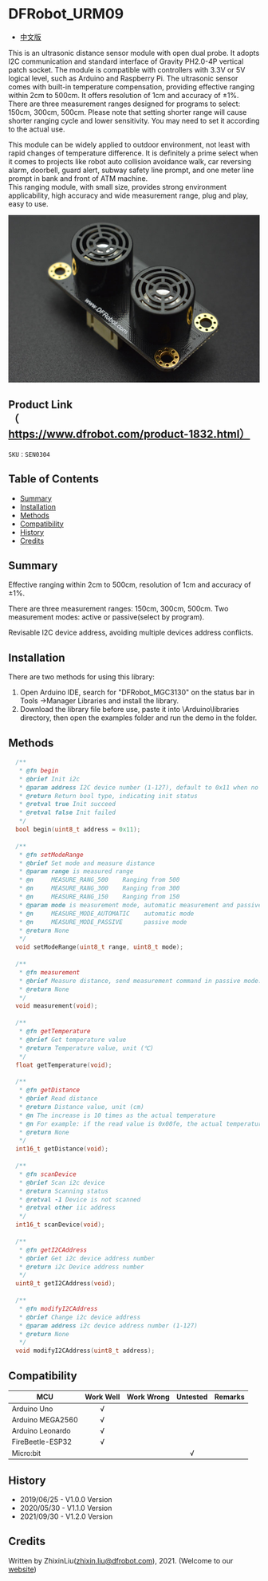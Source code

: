 # DFRobot_URM09
- [中文版](./README_CN.md)

This is an ultrasonic distance sensor module with open dual probe. It adopts I2C communication and standard interface of Gravity PH2.0-4P vertical patch socket. The module is compatible with controllers with 3.3V or 5V logical level, such as Arduino and Raspberry Pi. The ultrasonic sensor comes with built-in temperature compensation, providing effective ranging within 2cm to 500cm. It offers resolution of 1cm and accuracy of ±1%. There are three measurement ranges designed for programs to select: 150cm, 300cm, 500cm. Please note that setting shorter range will cause shorter ranging cycle and lower sensitivity. You may need to set it according to the actual use.

This module can be widely applied to outdoor environment, not least with rapid changes of temperature difference. It is definitely a prime select when it comes to projects like robot auto collision avoidance walk, car reversing alarm, doorbell, guard alert, subway safety line prompt, and one meter line prompt in bank and front of ATM machine. <br>
This ranging module, with small size, provides strong environment applicability, high accuracy and wide measurement range, plug and play, easy to use.

![效果图](resources/images/SEN0304_WIKI_Cover.jpg)


## Product Link（https://www.dfrobot.com/product-1832.html）

    SKU：SEN0304

## Table of Contents

* [Summary](#Summary)
* [Installation](#Installation)
* [Methods](#Methods)
* [Compatibility](#Compatibility)
* [History](#History)
* [Credits](#Credits)

## Summary

Effective ranging within 2cm to 500cm, resolution of 1cm and accuracy of ±1%.

There are three measurement ranges: 150cm, 300cm, 500cm. Two measurement modes: active or passive(select by program).

Revisable I2C device address, avoiding multiple devices address conflicts. 

## Installation
There are two methods for using this library:
1. Open Arduino IDE, search for "DFRobot_MGC3130" on the status bar in Tools ->Manager Libraries and install the library.
2. Download the library file before use, paste it into \Arduino\libraries directory, then open the examples folder and run the demo in the folder.

## Methods

```C++
  /**
   * @fn begin
   * @brief Init i2c
   * @param address I2C device number (1-127), default to 0x11 when no device number is uploaded
   * @return Return bool type, indicating init status
   * @retval true Init succeed
   * @retval false Init failed
   */
  bool begin(uint8_t address = 0x11);

  /**
   * @fn setModeRange
   * @brief Set mode and measure distance 
   * @param range is measured range
   * @n     MEASURE_RANG_500    Ranging from 500 
   * @n     MEASURE_RANG_300    Ranging from 300 
   * @n     MEASURE_RANG_150    Ranging from 150 
   * @param mode is measurement mode, automatic measurement and passive measurement. 
   * @n     MEASURE_MODE_AUTOMATIC    automatic mode
   * @n     MEASURE_MODE_PASSIVE      passive mode
   * @return None
   */
  void setModeRange(uint8_t range, uint8_t mode);

  /**
   * @fn measurement
   * @brief Measure distance, send measurement command in passive mode.
   * @return None
   */
  void measurement(void);

  /**
   * @fn getTemperature
   * @brief Get temperature value
   * @return Temperature value, unit (℃)
   */
  float getTemperature(void);

  /**
   * @fn getDistance
   * @brief Read distance
   * @return Distance value, unit (cm)
   * @n The increase is 10 times as the actual temperature
   * @n For example: if the read value is 0x00fe, the actual temperature will be 0x00fe / 10 = 25.4
   * @return None
   */
  int16_t getDistance(void);

  /**
   * @fn scanDevice
   * @brief Scan i2c device
   * @return Scanning status
   * @retval -1 Device is not scanned
   * @retval other iic address
   */
  int16_t scanDevice(void);
  
  /**
   * @fn getI2CAddress
   * @brief Get i2c device address number
   * @return i2c Device address number
   */
  uint8_t getI2CAddress(void);

  /**
   * @fn modifyI2CAddress
   * @brief Change i2c device address
   * @param address i2c device address number (1-127)
   * @return None
   */
  void modifyI2CAddress(uint8_t address);
```

## Compatibility

MCU                | Work Well    | Work Wrong   | Untested    | Remarks
------------------ | :----------: | :----------: | :---------: | :----:
Arduino Uno        |      √       |              |             |
Arduino MEGA2560   |      √       |              |             |
Arduino Leonardo   |      √       |              |             |
FireBeetle-ESP32   |      √       |              |             |
Micro:bit          |              |              |      √      |


## History

- 2019/06/25 - V1.0.0 Version
- 2020/05/30 - V1.1.0 Version
- 2021/09/30 - V1.2.0 Version

## Credits

Written by ZhixinLiu(zhixin.liu@dfrobot.com), 2021. (Welcome to our [website](https://www.dfrobot.com/))
